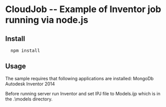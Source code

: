 # CloudJob -- Example of Inventor job running via node.js

## Install

<pre>
  npm install
</pre>

## Usage

The sample requires that following applications are installed:
MongoDb
Autodesk Inventor 2014

Before running server run Inventor and set IPJ file to Models.ijp which is in the .\models directory.
